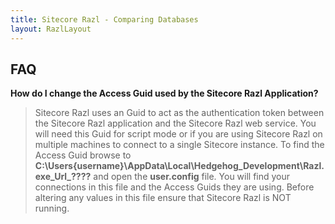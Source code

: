 ```yaml
---
title: Sitecore Razl - Comparing Databases
layout: RazlLayout
---
```


## FAQ

**How do I change the Access Guid used by the Sitecore Razl Application?**

> Sitecore Razl uses an Guid to act as the authentication token between the Sitecore Razl application and the Sitecore Razl web service. You will need this Guid
for script mode or if you are using Sitecore Razl on multiple machines to connect to a single Sitecore instance. To find the Access Guid 
browse to **C:\Users\{username}\AppData\Local\Hedgehog_Development\Razl.exe_Url_????** and open the 
**user.config** file. You will find your connections in this file and the Access Guids they are using. Before altering
any values in this file ensure that Sitecore Razl is NOT running.